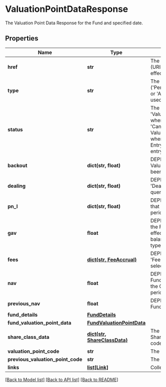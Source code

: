 # ValuationPointDataResponse

The Valuation Point Data Response for the Fund and specified date.

## Properties
Name | Type | Description | Notes
------------ | ------------- | ------------- | -------------
**href** | **str** | The specific Uniform Resource Identifier (URI) for this resource at the requested effective and asAt datetime. | [optional] 
**type** | **str** | The Type of the associated Diary Entry (&#39;PeriodBoundary&#39;,&#39;ValuationPoint&#39;,&#39;Other&#39; or &#39;Adhoc&#39; when a diary entry wasn&#39;t used). | 
**status** | **str** | The status of a Diary Entry of Type &#39;ValuationPoint&#39;. Defaults to &#39;Estimate&#39; when upserting a diary entry, moves to &#39;Candidate&#39; or &#39;Final&#39; when a ValuationPoint is accepted, and &#39;Final&#39; when it is finalised. The status of a Diary Entry becomes &#39;Unofficial&#39; when a diary entry wasn&#39;t used. | 
**backout** | **dict(str, float)** | DEPRECATED. Bucket of detail for the Valuation Point, where data points have been &#39;backed out&#39;. | 
**dealing** | **dict(str, float)** | DEPRECATED. Bucket of detail for any &#39;Dealing&#39; that has occured inside the queried period. | 
**pn_l** | **dict(str, float)** | DEPRECATED. Bucket of detail for &#39;PnL&#39; that has occured inside the queried period. | 
**gav** | **float** | DEPRECATED. The Gross Asset Value of the Fund at the Period end. This is effectively a summation of all Trial balance entries linked to accounts of types &#39;Asset&#39; and &#39;Liabilities&#39;. | 
**fees** | [**dict(str, FeeAccrual)**](FeeAccrual.md) | DEPRECATED. Bucket of detail for any &#39;Fees&#39; that have been charged in the selected period. | 
**nav** | **float** | DEPRECATED. The Net Asset Value of the Fund at the Period end. This represents the GAV with any fees applied in the period. | 
**previous_nav** | **float** | DEPRECATED. The Net Asset Value of the Fund at the End of the last Period. | 
**fund_details** | [**FundDetails**](FundDetails.md) |  | 
**fund_valuation_point_data** | [**FundValuationPointData**](FundValuationPointData.md) |  | 
**share_class_data** | [**dict(str, ShareClassData)**](ShareClassData.md) | The data for all share classes in fund. Share classes are identified by their short codes. | 
**valuation_point_code** | **str** | The code of the valuation point. | [optional] 
**previous_valuation_point_code** | **str** | The code of the previous valuation point. | [optional] 
**links** | [**list[Link]**](Link.md) | Collection of links. | [optional] 

[[Back to Model list]](../README.md#documentation-for-models) [[Back to API list]](../README.md#documentation-for-api-endpoints) [[Back to README]](../README.md)


